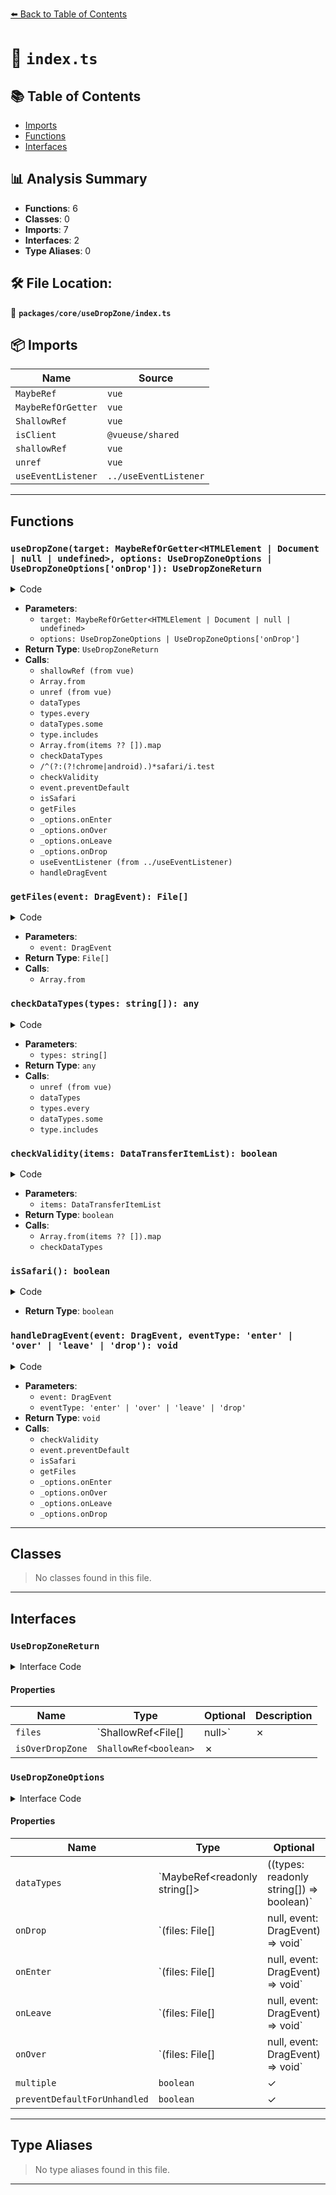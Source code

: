 [⬅️ Back to Table of Contents](../../../index.md)

# 📄 `index.ts`

## 📚 Table of Contents

- [Imports](#imports)
- [Functions](#functions)
- [Interfaces](#interfaces)

## 📊 Analysis Summary

- **Functions**: 6
- **Classes**: 0
- **Imports**: 7
- **Interfaces**: 2
- **Type Aliases**: 0

## 🛠️ File Location:
📂 **`packages/core/useDropZone/index.ts`**

## 📦 Imports

| Name | Source |
|------|--------|
| `MaybeRef` | `vue` |
| `MaybeRefOrGetter` | `vue` |
| `ShallowRef` | `vue` |
| `isClient` | `@vueuse/shared` |
| `shallowRef` | `vue` |
| `unref` | `vue` |
| `useEventListener` | `../useEventListener` |


---

## Functions

### `useDropZone(target: MaybeRefOrGetter<HTMLElement | Document | null | undefined>, options: UseDropZoneOptions | UseDropZoneOptions['onDrop']): UseDropZoneReturn`

<details><summary>Code</summary>

```ts
export function useDropZone(
  target: MaybeRefOrGetter<HTMLElement | Document | null | undefined>,
  options: UseDropZoneOptions | UseDropZoneOptions['onDrop'] = {},
): UseDropZoneReturn {
  const isOverDropZone = shallowRef(false)
  const files = shallowRef<File[] | null>(null)
  let counter = 0
  let isValid = true

  if (isClient) {
    const _options = typeof options === 'function' ? { onDrop: options } : options
    const multiple = _options.multiple ?? true
    const preventDefaultForUnhandled = _options.preventDefaultForUnhandled ?? false

    const getFiles = (event: DragEvent) => {
      const list = Array.from(event.dataTransfer?.files ?? [])
      return list.length === 0 ? null : (multiple ? list : [list[0]])
    }

    const checkDataTypes = (types: string[]) => {
      const dataTypes = unref(_options.dataTypes)

      if (typeof dataTypes === 'function')
        return dataTypes(types)

      if (!dataTypes?.length)
        return true

      if (types.length === 0)
        return false

      return types.every(type =>
        dataTypes.some(allowedType => type.includes(allowedType)),
      )
    }

    const checkValidity = (items: DataTransferItemList) => {
      const types = Array.from(items ?? []).map(item => item.type)

      const dataTypesValid = checkDataTypes(types)
      const multipleFilesValid = multiple || items.length <= 1

      return dataTypesValid && multipleFilesValid
    }

    const isSafari = () => (
      /^(?:(?!chrome|android).)*safari/i.test(navigator.userAgent)
      && !('chrome' in window)
    )

    const handleDragEvent = (event: DragEvent, eventType: 'enter' | 'over' | 'leave' | 'drop') => {
      const dataTransferItemList = event.dataTransfer?.items
      isValid = (dataTransferItemList && checkValidity(dataTransferItemList)) ?? false

      if (preventDefaultForUnhandled) {
        event.preventDefault()
      }

      if (!isSafari() && !isValid) {
        if (event.dataTransfer) {
          event.dataTransfer.dropEffect = 'none'
        }
        return
      }

      event.preventDefault()
      if (event.dataTransfer) {
        event.dataTransfer.dropEffect = 'copy'
      }

      const currentFiles = getFiles(event)

      switch (eventType) {
        case 'enter':
          counter += 1
          isOverDropZone.value = true
          _options.onEnter?.(null, event)
          break
        case 'over':
          _options.onOver?.(null, event)
          break
        case 'leave':
          counter -= 1
          if (counter === 0)
            isOverDropZone.value = false
          _options.onLeave?.(null, event)
          break
        case 'drop':
          counter = 0
          isOverDropZone.value = false
          if (isValid) {
            files.value = currentFiles
            _options.onDrop?.(currentFiles, event)
          }
          break
      }
    }

    useEventListener<DragEvent>(target, 'dragenter', event => handleDragEvent(event, 'enter'))
    useEventListener<DragEvent>(target, 'dragover', event => handleDragEvent(event, 'over'))
    useEventListener<DragEvent>(target, 'dragleave', event => handleDragEvent(event, 'leave'))
    useEventListener<DragEvent>(target, 'drop', event => handleDragEvent(event, 'drop'))
  }

  return {
    files,
    isOverDropZone,
  }
}
```
</details>

- **Parameters**:
  - `target: MaybeRefOrGetter<HTMLElement | Document | null | undefined>`
  - `options: UseDropZoneOptions | UseDropZoneOptions['onDrop']`
- **Return Type**: `UseDropZoneReturn`
- **Calls**:
  - `shallowRef (from vue)`
  - `Array.from`
  - `unref (from vue)`
  - `dataTypes`
  - `types.every`
  - `dataTypes.some`
  - `type.includes`
  - `Array.from(items ?? []).map`
  - `checkDataTypes`
  - `/^(?:(?!chrome|android).)*safari/i.test`
  - `checkValidity`
  - `event.preventDefault`
  - `isSafari`
  - `getFiles`
  - `_options.onEnter`
  - `_options.onOver`
  - `_options.onLeave`
  - `_options.onDrop`
  - `useEventListener (from ../useEventListener)`
  - `handleDragEvent`
### `getFiles(event: DragEvent): File[]`

<details><summary>Code</summary>

```ts
(event: DragEvent) => {
      const list = Array.from(event.dataTransfer?.files ?? [])
      return list.length === 0 ? null : (multiple ? list : [list[0]])
    }
```
</details>

- **Parameters**:
  - `event: DragEvent`
- **Return Type**: `File[]`
- **Calls**:
  - `Array.from`
### `checkDataTypes(types: string[]): any`

<details><summary>Code</summary>

```ts
(types: string[]) => {
      const dataTypes = unref(_options.dataTypes)

      if (typeof dataTypes === 'function')
        return dataTypes(types)

      if (!dataTypes?.length)
        return true

      if (types.length === 0)
        return false

      return types.every(type =>
        dataTypes.some(allowedType => type.includes(allowedType)),
      )
    }
```
</details>

- **Parameters**:
  - `types: string[]`
- **Return Type**: `any`
- **Calls**:
  - `unref (from vue)`
  - `dataTypes`
  - `types.every`
  - `dataTypes.some`
  - `type.includes`
### `checkValidity(items: DataTransferItemList): boolean`

<details><summary>Code</summary>

```ts
(items: DataTransferItemList) => {
      const types = Array.from(items ?? []).map(item => item.type)

      const dataTypesValid = checkDataTypes(types)
      const multipleFilesValid = multiple || items.length <= 1

      return dataTypesValid && multipleFilesValid
    }
```
</details>

- **Parameters**:
  - `items: DataTransferItemList`
- **Return Type**: `boolean`
- **Calls**:
  - `Array.from(items ?? []).map`
  - `checkDataTypes`
### `isSafari(): boolean`

<details><summary>Code</summary>

```ts
() => (
      /^(?:(?!chrome|android).)*safari/i.test(navigator.userAgent)
      && !('chrome' in window)
    )
```
</details>

- **Return Type**: `boolean`
### `handleDragEvent(event: DragEvent, eventType: 'enter' | 'over' | 'leave' | 'drop'): void`

<details><summary>Code</summary>

```ts
(event: DragEvent, eventType: 'enter' | 'over' | 'leave' | 'drop') => {
      const dataTransferItemList = event.dataTransfer?.items
      isValid = (dataTransferItemList && checkValidity(dataTransferItemList)) ?? false

      if (preventDefaultForUnhandled) {
        event.preventDefault()
      }

      if (!isSafari() && !isValid) {
        if (event.dataTransfer) {
          event.dataTransfer.dropEffect = 'none'
        }
        return
      }

      event.preventDefault()
      if (event.dataTransfer) {
        event.dataTransfer.dropEffect = 'copy'
      }

      const currentFiles = getFiles(event)

      switch (eventType) {
        case 'enter':
          counter += 1
          isOverDropZone.value = true
          _options.onEnter?.(null, event)
          break
        case 'over':
          _options.onOver?.(null, event)
          break
        case 'leave':
          counter -= 1
          if (counter === 0)
            isOverDropZone.value = false
          _options.onLeave?.(null, event)
          break
        case 'drop':
          counter = 0
          isOverDropZone.value = false
          if (isValid) {
            files.value = currentFiles
            _options.onDrop?.(currentFiles, event)
          }
          break
      }
    }
```
</details>

- **Parameters**:
  - `event: DragEvent`
  - `eventType: 'enter' | 'over' | 'leave' | 'drop'`
- **Return Type**: `void`
- **Calls**:
  - `checkValidity`
  - `event.preventDefault`
  - `isSafari`
  - `getFiles`
  - `_options.onEnter`
  - `_options.onOver`
  - `_options.onLeave`
  - `_options.onDrop`

---

## Classes

> No classes found in this file.


---

## Interfaces

### `UseDropZoneReturn`

<details><summary>Interface Code</summary>

```ts
export interface UseDropZoneReturn {
  files: ShallowRef<File[] | null>
  isOverDropZone: ShallowRef<boolean>
}
```
</details>

#### Properties

| Name | Type | Optional | Description |
|------|------|----------|-------------|
| `files` | `ShallowRef<File[] | null>` | ✗ |  |
| `isOverDropZone` | `ShallowRef<boolean>` | ✗ |  |

### `UseDropZoneOptions`

<details><summary>Interface Code</summary>

```ts
export interface UseDropZoneOptions {
  /**
   * Allowed data types, if not set, all data types are allowed.
   * Also can be a function to check the data types.
   */
  dataTypes?: MaybeRef<readonly string[]> | ((types: readonly string[]) => boolean)
  onDrop?: (files: File[] | null, event: DragEvent) => void
  onEnter?: (files: File[] | null, event: DragEvent) => void
  onLeave?: (files: File[] | null, event: DragEvent) => void
  onOver?: (files: File[] | null, event: DragEvent) => void
  /**
   * Allow multiple files to be dropped. Defaults to true.
   */
  multiple?: boolean
  /**
   * Prevent default behavior for unhandled events. Defaults to false.
   */
  preventDefaultForUnhandled?: boolean
}
```
</details>

#### Properties

| Name | Type | Optional | Description |
|------|------|----------|-------------|
| `dataTypes` | `MaybeRef<readonly string[]> | ((types: readonly string[]) => boolean)` | ✓ |  |
| `onDrop` | `(files: File[] | null, event: DragEvent) => void` | ✓ |  |
| `onEnter` | `(files: File[] | null, event: DragEvent) => void` | ✓ |  |
| `onLeave` | `(files: File[] | null, event: DragEvent) => void` | ✓ |  |
| `onOver` | `(files: File[] | null, event: DragEvent) => void` | ✓ |  |
| `multiple` | `boolean` | ✓ |  |
| `preventDefaultForUnhandled` | `boolean` | ✓ |  |


---

## Type Aliases

> No type aliases found in this file.


---